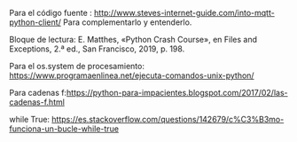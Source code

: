 Para el código fuente : http://www.steves-internet-guide.com/into-mqtt-python-client/
Para complementarlo y entenderlo.

Bloque de lectura: E. Matthes, «Python Crash Course», en Files and Exceptions, 2.ª ed., San Francisco, 2019, p. 198.

Para el os.system de procesamiento: https://www.programaenlinea.net/ejecuta-comandos-unix-python/

Para cadenas f:https://python-para-impacientes.blogspot.com/2017/02/las-cadenas-f.html

while True: https://es.stackoverflow.com/questions/142679/c%C3%B3mo-funciona-un-bucle-while-true

